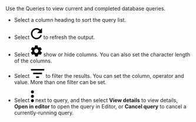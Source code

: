 
Use the Queries to view current and completed database queries.

-   Select a column heading to sort the query list.

-   Select ![""](Images/xbq1653363531265.svg) to refresh the output.

-   Select ![""](Images/uvr1591828791455.svg) show or hide columns. You can also set the character length of the columns.

-   Select ![""](Images/cir1638471784185.svg) to filter the results. You can set the column, operator and value. More than one filter can be set.

-   Select ![""](Images/zsz1597101912145.svg) next to query, and then select **View details** to view details, **Open in editor** to open the query in Editor, or **Cancel query** to cancel a currently-running query.


